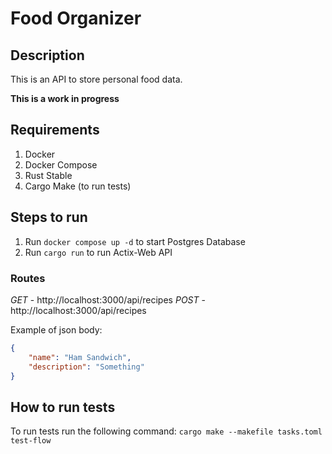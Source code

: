 # Food Organizer


## Description

This is an API to store personal food data.

**This is a work in progress**

## Requirements

1. Docker
2. Docker Compose
3. Rust Stable
4. Cargo Make (to run tests)

## Steps to run

1. Run `docker compose up -d` to start Postgres Database
2. Run `cargo run` to run Actix-Web API

### Routes

*GET* - http://localhost:3000/api/recipes
*POST* - http://localhost:3000/api/recipes

Example of json body:

```json
{
    "name": "Ham Sandwich",
    "description": "Something"
}
```

## How to run tests

To run tests run the following command: `cargo make --makefile tasks.toml test-flow`
